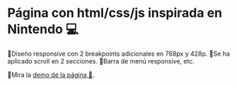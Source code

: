 # Página con html/css/js inspirada en Nintendo 💻


💙Diseño responsive con 2 breakpoints adicionales en 768px y 428p.
💙Se ha aplicado scroll en 2 secciones.
💙Barra de menú responsive, etc.

🧡Mira la [demo de la página 👀](https://raulsr92.github.io/evaluacion1-ISIL/).